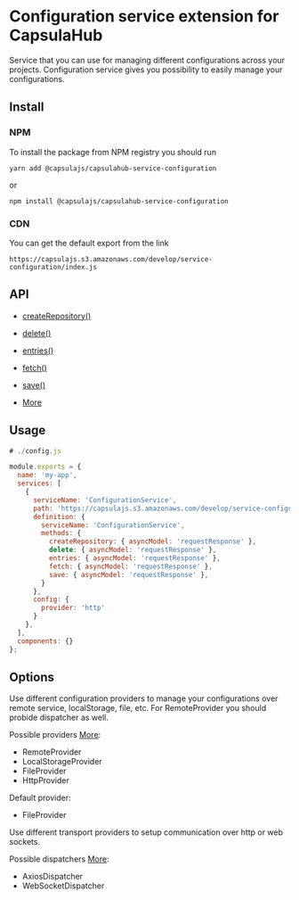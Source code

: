 # Configuration service extension for CapsulaHub

Service that you can use for managing different configurations across your projects.
Configuration service gives you possibility to easily manage your configurations.

## Install

### NPM

To install the package from NPM registry you should run

```
yarn add @capsulajs/capsulahub-service-configuration
```

or
```
npm install @capsulajs/capsulahub-service-configuration
```

### CDN

You can get the default export from the link

```
https://capsulajs.s3.amazonaws.com/develop/service-configuration/index.js
```

## API

- [createRepository()](#createRepository--api)

- [delete()](#delete--api)

- [entries()](#entries-api)

- [fetch()](#fetch--api)

- [save()](#save--api)

- [More](https://github.com/capsulajs/configuration-service/blob/develop/src/api/ConfigurationServiceTypes.ts)

## Usage

```javascript
# ./config.js

module.exports = {
  name: 'my-app',
  services: [
    {
      serviceName: 'ConfigurationService',
      path: 'https://capsulajs.s3.amazonaws.com/develop/service-configuration/index.js',
      definition: {
        serviceName: 'ConfigurationService',
        methods: {
          createRepository: { asyncModel: 'requestResponse' },
          delete: { asyncModel: 'requestResponse' },
          entries: { asyncModel: 'requestResponse' },
          fetch: { asyncModel: 'requestResponse' },
          save: { asyncModel: 'requestResponse' },
        }
      },
      config: {
        provider: 'http'
      }
    },
  ],
  components: {}
};
```

## Options

Use different configuration providers to manage your configurations over remote service, localStorage, file, etc.
For RemoteProvider you should probide dispatcher as well.

Possible providers [More](https://github.com/capsulajs/configuration-service/tree/develop/src/provider):

- RemoteProvider
- LocalStorageProvider
- FileProvider
- HttpProvider

Default provider:

- FileProvider

Use different transport providers to setup communication over http or web sockets.

Possible dispatchers [More](https://github.com/capsulajs/capsulajs-transport-providers):

- AxiosDispatcher
- WebSocketDispatcher
